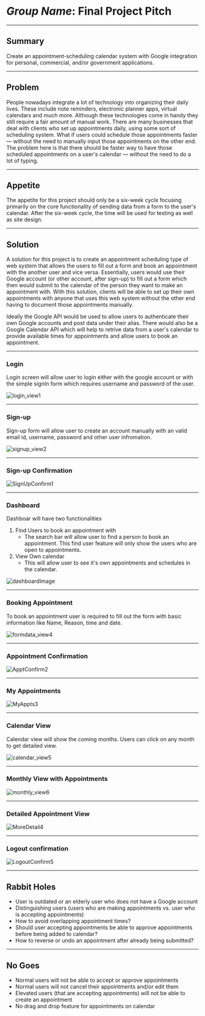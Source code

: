 # *Group Name*: Final Project Pitch

___
## Summary

Create an appointment-scheduling calendar system with Google integration for personal, commercial, and/or government applications.

___
## Problem

People nowadays integrate a lot of technology into organizing their daily lives. These include note reminders, electronic planner apps, virtual calendars and much more. Although these technologies come in handy they still require a fair amount of manual work. There are many businesses that deal with clients who set up appointments daily, using some sort of scheduling system. What if users could schedule those appointments faster — without the need to manually input those appointments on the other end. The problem here is that there should be faster way to have those scheduled appointments on a user's calendar — without the need to do a lot of typing.

___
## Appetite

The appetite for this project should only be a six-week cycle focusing primarily on the core functionality of sending data from a form to the user's calendar. After the six-week cycle, the time will be used for testing as well as site design.

___
## Solution

A solution for this project is to create an appointment scheduling type of web system that allows the users to fill out a form and book an appointment with the another user and vice versa. Essentially, users would use their Google account (or other account, after sign-up) to fill out a form which then would submit to the calendar of the person they want to make an appointment with. With this solution, clients will be able to set up their own appointments with anyone that uses this web system without the other end having to document those appointments manually.

Ideally the Google API would be used to allow users to authenticate their own Google accounts and post data under their alias. There would also be a Google Calendar API which will help to retrive data from a user's calendar to provide available times for appointments and allow users to book an appointment.
___
### Login

Login screen will allow user to login either with the google account or with the simple signIn form which requires username and password of the user.

![login_view1](https://user-images.githubusercontent.com/21226482/73808395-677a7800-4795-11ea-813d-e8717856cef7.jpg)

___
### Sign-up

Sign-up form will allow user to create an account manually with an valid email id, username, password and other user infromation.

![signup_view2](https://user-images.githubusercontent.com/21226482/73808399-6c3f2c00-4795-11ea-889e-1f7a91bbd95b.jpg)

___
### Sign-up Confirmation

![SignUpConfirm1](https://user-images.githubusercontent.com/21226482/73970800-66eff780-48e3-11ea-9d10-d963cb9d3ce2.jpg)

___
### Dashboard

Dashboar will have two functionalities
1. Find Users to book an appointment with
    * The search bar will allow user to find a person to book an appointment. This find user feature will only show the users who are open to appointments.
2. View Own calendar
    * This will allow user to see it's own appointments and schedules in the calendar.

![dashboardImage](https://user-images.githubusercontent.com/54300222/73910750-160edd80-48a8-11ea-9b6f-0f1d8e73321f.png)

___
### Booking Appointment

To book an appointment user is required to fill out the form with basic information like Name, Reason, time and date.

![formdata_view4](https://user-images.githubusercontent.com/21226482/73808400-6ea18600-4795-11ea-8eee-db171c3e3ffc.jpg)

___
### Appointment Confirmation

![ApptConfirm2](https://user-images.githubusercontent.com/21226482/73970937-a4ed1b80-48e3-11ea-8b4b-f9940d390a70.jpg)

___
### My Appointments

![MyAppts3](https://user-images.githubusercontent.com/21226482/73970940-a74f7580-48e3-11ea-81c1-faf6563bf38b.jpg)


___
### Calendar View

Calendar view will show the coming months. Users can click on any month to get detailed view.

![calendar_view5](https://user-images.githubusercontent.com/21226482/73783638-a7bc0500-4759-11ea-9b1e-955ca858597c.jpg)

___
### Monthly View with Appointments

![monthly_view6](https://user-images.githubusercontent.com/21226482/73783643-aab6f580-4759-11ea-812e-0a9ffe9f0ccd.jpg)

___
### Detailed Appointment View

![MoreDetail4](https://user-images.githubusercontent.com/21226482/73970945-a9b1cf80-48e3-11ea-8051-17e2b495e561.jpg)

___
### Logout confirmation

![LogoutConfirm5](https://user-images.githubusercontent.com/21226482/73970949-ac142980-48e3-11ea-9f27-d6cb8ec5b9f7.jpg)

___
## Rabbit Holes

* User is outdated or an elderly user who does not have a Google account
* Distinguishing users (users who are making appointments vs. user who is accepting appointments)
* How to avoid overlapping appointment times?
* Should user accepting appointments be able to approve appointments before being added to calendar?
* How to reverse or undo an appointment after already being submitted?

___
## No Goes

* Normal users will not be able to accept or approve appointments
* Normal users will not cancel their appointments and/or edit them
* Elevated users (that are accepting appointments) will not be able to create an appointment
* No drag and drop feature for appointments on calendar
